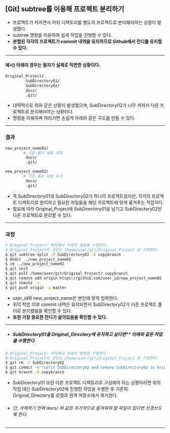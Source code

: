## [Git] subtree를 이용해 프로젝트 분리하기

- 프로젝트가 커지면서 하위 디렉토리를 별도의 프로젝트로 분리해야하는 상황이 발생했다.
- subtree 명령을 이용하여 쉽게 작업을 진행할 수 있다.
- **분할된 각각의 프로젝트가 commit 내역을 유지하므로 Github에서 잔디를 유지할 수 있다.**

---

#### 예시) 아래의 경우는 필자가 실제로 직면한 상황이다.		

```bash
Original_Project/		
         SubDirectory01/
         SubDirectory02/
         docs/
         .git/
```

- 대략적으로 위와 같은 상황이 발생했으며, SubDirectory02가 너무 커져서 다른 프로젝트로 분리해야하는 상황이다. 
- 명령을 이해하며 따라가면 손쉽게 아래와 같은 구조를 만들 수 있다.

---

### 결과

```bash
new_project_name01/
		# 기존 폴더 내용 유지
         docs/         
         .git/

new_project_name02/
		# 기존 폴더 내용 유지
         docs/         
         .git/
```

> 

- 즉 SubDirectory01과 SubDirectory02가 하나의 프로젝트였지만, 각각의 프로젝트 디렉토리로 분리하고 필요한 파일들을 해당 프로젝트에 맞게 옮겨주는 작업이다. 
- 필요에 따라 Original_Project에 SubDirectory01을 남기고 SubDirectory02만 다른 프로젝트로 분리할 수 있다.

---

### 과정

```bash
# Original_Project/ 위치에서 아래의 명령을 수행한다.
# Original_Project의 경로는 /home/user/git/Original_Project 로 가정한다.
$ git subtree split -P SubDirectory02 -b copybranch
$ mkdir ../new_project_name02
$ cd ../new_project_name02
$ git init
$ git pull /home/user/git/Original_Project/ copybranch
$ git remote add origin https://github.com/user_id/new_project_name02
$ git remote -v
$ git push origin -u master
```

- user_id와 new_project_name은 본인에 맞게 입력한다. 
- 위의 작업 이후 commit 내역은 유지되면서 SubDirectory02가 다른 프로젝트 폴더로 분리됐음을 확인할 수 있다. 
- **또한 가장 중요한 잔디가 살아있음을 확인할 수 있다.**

---

- ##### SubDirectory01을 Original_Directory에 유지하고 싶다면** 아래와 같은 작업을 수행한다. 

```bash
# Original_Project/ 위치에서 아래의 명령을 수행한다.
# Original_Project의 경로는 /home/user/git/Original_Project 로 가정한다.
$ git rm -r SubDirectory02
$ git commit -m "split SubDirectory02 and remove SubDirectory02 in Original_Directory"
$ git branch -D copybranch
```

- SubDirectory01 또한 다른 프로젝트 디렉토리로 구성해야 하는 상황이라면 위의 작업 대신 SubDirectory02에 진행한 작업을 수행한 후 기존의 Original_Directory를 로컬과 원격 저장소에서 제거한다.

- ###### 단, 삭제하기 전에 docs/ 와 같은 추가적으로 옮겨줘야 할 파일이 있다면 신경쓰도록 한다.

---

